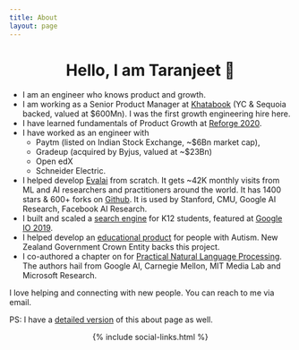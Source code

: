 ```yaml
---
title: About
layout: page
---
```


<div align="center"><h1> Hello, I am Taranjeet 👋</h1></div>

- I am an engineer who knows product and growth. 
- I am working as a Senior Product Manager at [Khatabook](https://techcrunch.com/2021/08/23/indias-khatabook-raises-100-million-for-its-bookkeeping-platform-for-merchants/) (YC & Sequoia backed, valued at $600Mn). I was the first growth engineering hire here.
- I have learned fundamentals of Product Growth at [Reforge 2020](https://www.reforge.com/).
- I have worked as an engineer with
    - Paytm (listed on Indian Stock Exchange, ~$6Bn market cap),
    - Gradeup (acquired by Byjus, valued at ~$23Bn)
    - Open edX
    - Schneider Electric.
- I helped develop [Evalai](https://eval.ai/) from scratch. It gets ~42K monthly visits from ML and AI researchers and practitioners around the world. It has 1400 stars & 600+ forks on [Github](https://github.com/Cloud-CV/EvalAI). It is used by Stanford, CMU, Google AI Research, Facebook AI Research.
- I built and scaled a [search engine](https://www.facebook.com/watch/?v=883796972040441) for K12 students, featured at [Google IO 2019](https://www.asianage.com/technology/in-other-news/090519/google-io-2019-featured-two-indian-companies-for-excellent-use-of-machine-learning.html).
- I helped develop an [educational product](https://www.talkwithmeapp.com/) for people with Autism. New Zealand Government Crown Entity backs this project.
- I co-authored a chapter on for [Practical Natural Language Processing](https://www.amazon.in/Practical-Natural-Language-Processing-Comprehensive/dp/9385889184/). The authors hail from Google AI, Carnegie Mellon, MIT Media Lab and Microsoft Research.

I love helping and connecting with new people. You can reach to me via email.

PS: I have a [detailed version](https://taranjeet.co/about-detailed/) of this about page as well.
<center>
{% include social-links.html %}
</center>
